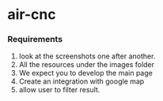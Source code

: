 # air-cnc

### Requirements
1. look at the screenshots one after another. 
2. All the resources under the images folder
4. We expect you to develop the main page
5. Create an integration with google map
6. allow user to filter result. 
